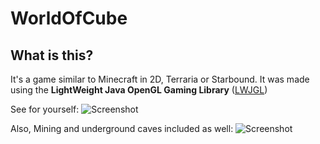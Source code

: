 [Image1]: http://i.imgur.com/O49ab.png "An In-Game screenshot"
[Image2]: http://i.imgur.com/RrWHe.png "Caverns under the earth."

# WorldOfCube

## What is this?

It's a game similar to Minecraft in 2D, Terraria or Starbound.
It was made using the <strong>LightWeight Java OpenGL Gaming Library</strong> ([LWJGL](http://lwjgl.org))

See for yourself:
![Screenshot][Image1]

Also, Mining and underground caves included as well:
![Screenshot][Image2]